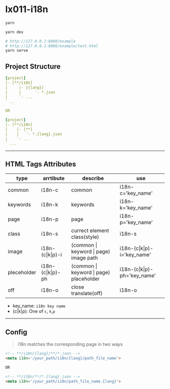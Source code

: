 # lx011-i18n

```bash
yarn

yarn dev

# http://127.0.0.1:8080/example
# http://127.0.0.1:8080/example/test.html
yarn serve
```

## Project Structure

```yml
[project]
|- [**/i18n]
|     |- [{lang}]
|     |      `- *.json
|     `- ...
` ..

OR

[project]
|- [**/i18n]
|    |- [**]
|    |   `- *.{lang}.json
|    `- ...
` ...
```

---

## HTML Tags Attributes

|type|arrtibute|describe|use|
|---|---|---|---|
|common|i18n-c|common|i18n-c='key_name'|
|keywords|i18n-k|keywords|i18n-k='key_name'|
|page|i18n-p|page|i18n-p='key_name'|
|class|i18n-s|currect element class(style)|i18n-s|
|image|i18n-(c\|k\|p)-i|(common \| keyword \| page) image path |i18n-(c\|k\|p)-i='key_name'|
|pleceholder|i18n-(c\|k\|p)-ph|(common \| keyword \| page) placeholder |i18n-(c\|k\|p)-ph='key_name' |
|off|i18n-o|close translate(off)|i18n-o|

* key_name: `i18n key name`
* (c\|k\|p): One of `c`, `k`,`p`

---

## Config

> i18n matches the corresponding page in two ways

```html
<!-- **/i18n/{lang}/**/*.json -->
<meta i18n='/your_path/i18n/{lang}/path_file_name'>

OR

<!-- **/i18n/**/*.{lang}.json -->
<meta i18n='/your_path/i18n/path_file_name.{lang}'>
```